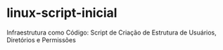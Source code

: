 # linux-script-inicial
 Infraestrutura como Código: Script de Criação de Estrutura de Usuários, Diretórios e Permissões
